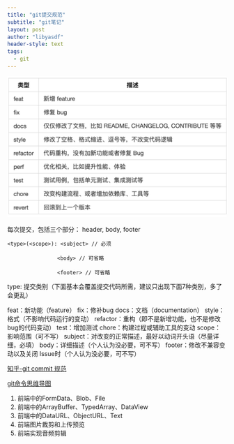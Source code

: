 ```yaml
---
title: "git提交规范"
subtitle: "git笔记"
layout: post
author: "libyasdf"
header-style: text
tags:
  - git
---
```


![git commit 提交类型规则](/img/git/git-commit.png)

每次提交，包括三个部分： header, body, footer

```
<type>(<scope>): <subject> // 必须

                <body> // 可省略

                <footer> // 可省略
```



type: 提交类别（下面基本会覆盖提交代码所需，建议只出现下面7种类别，多了会更乱）

feat：新功能（feature）
fix：修补bug
docs：文档（documentation）
style： 格式（不影响代码运行的变动）
refactor：重构（即不是新增功能，也不是修改bug的代码变动）
test：增加测试
chore：构建过程或辅助工具的变动
scope：影响范围（可不写）
subject：对改变的正常描述，最好以动词开头语（尽量详细，必填）
body：详细描述（个人认为没必要，可不写）
footer：修改不兼容变动以及关闭 Issue时（个人认为没必要，可不写）



[知乎-git commit 规范](https://zhuanlan.zhihu.com/p/69989048)

[git命令思维导图](https://www.processon.com/view/link/5c6e2755e4b03334b523ffc3#map)



1. 前端中的FormData、Blob、File
2. 前端中的ArrayBuffer、TypedArray、DataView
3. 前端中的DataURL、ObjectURL、Text
4. 前端图片裁剪和上传预览
5. 前端实现音频剪辑



